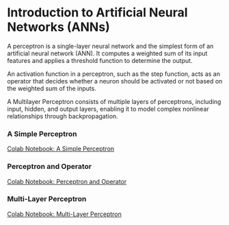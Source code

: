 #  Introduction to Artificial Neural Networks (ANNs)

A perceptron is a single-layer neural network and the simplest form of an artificial neural network (ANN). It computes a weighted sum of its input features and applies a threshold function to determine the output.

An activation function in a perceptron, such as the step function, acts as an operator that decides whether a neuron should be activated or not based on the weighted sum of the inputs.

A Multilayer Perceptron consists of multiple layers of perceptrons, including input, hidden, and output layers, enabling it to model complex nonlinear relationships through backpropagation.


### A Simple Perceptron
<a href="https://colab.research.google.com/drive/19hVjul7m6v0BKl8as8cMO4czjFKekhMj" target="_blank">Colab Notebook: A Simple Perceptron</a>
<br/>

### Perceptron and Operator
<a href="https://colab.research.google.com/drive/1ex8LSzKx4lRHQFgHSW60rHcQQg2jXGye" target="_blank">Colab Notebook: Perceptron and Operator</a>
<br/>

### Multi-Layer Perceptron
<a href="https://colab.research.google.com/drive/1auytNVdPQFiFn_evsGpLOZfsvTWMp8q0" target="_blank">Colab Notebook: Multi-Layer Perceptron</a>
<br/>